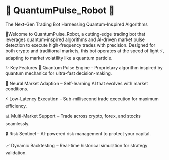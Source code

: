 # 🌌 QuantumPulse_Robot 🚀
The Next-Gen Trading Bot Harnessing Quantum-Inspired Algorithms

🔮Welcome to QuantumPulse_Robot, a cutting-edge trading bot that leverages quantum-inspired algorithms and AI-driven market pulse detection to execute high-frequency trades with precision. Designed for both crypto and traditional markets, this bot operates at the speed of light ⚡, adapting to market volatility like a quantum particle.

✨ Key Features
🌊 Quantum Pulse Engine – Proprietary algorithm inspired by quantum mechanics for ultra-fast decision-making.

🧠 Neural Market Adaption – Self-learning AI that evolves with market conditions.

⚡ Low-Latency Execution – Sub-millisecond trade execution for maximum efficiency.

📊 Multi-Market Support – Trade across crypto, forex, and stocks seamlessly.

🔒 Risk Sentinel – AI-powered risk management to protect your capital.

📈 Dynamic Backtesting – Real-time historical simulation for strategy validation.
